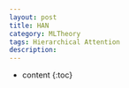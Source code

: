 ```yaml
---
layout: post
title: HAN 
category: MLTheory
tags: Hierarchical Attention
description: 
---
```

* content
{:toc}

